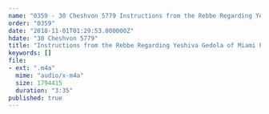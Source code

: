 ```yaml
---
name: "0359 - 30 Cheshvon 5779 Instructions from the Rebbe Regarding Yeshiva Gedola of Miami Part 2"
order: "0359"
date: "2018-11-01T01:29:53.000000Z"
hdate: "30 Cheshvon 5779"
title: "Instructions from the Rebbe Regarding Yeshiva Gedola of Miami Part 2"
keywords: []
file:
- ext: ".m4a"
  mime: "audio/x-m4a"
  size: 1794415
  duration: "3:35"
published: true
---
```

